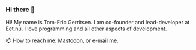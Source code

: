 ### Hi there 👋

Hi! My name is Tom-Eric Gerritsen. I am co-founder and lead-developer at Eet.nu. I love programming and all other aspects of development.

📫 How to reach me: <a rel="me" href="https://toot.tom-eric.info/@tomeric">Mastodon</a>, or <a href="mailto:ik@tom-eric.info">e-mail me</a>.

<!--
**tomeric/tomeric** is a ✨ _special_ ✨ repository because its `README.md` (this file) appears on your GitHub profile.

Here are some ideas to get you started:

- 🔭 I’m currently working on ...
- 🌱 I’m currently learning ...
- 👯 I’m looking to collaborate on ...
- 🤔 I’m looking for help with ...
- 💬 Ask me about ...
- 😄 Pronouns: ...
- ⚡ Fun fact: ...
-->
